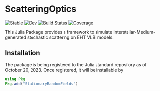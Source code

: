# ScatteringOptics

[![Stable](https://img.shields.io/badge/docs-stable-blue.svg)](https://EHTJulia.github.io/ScatteringOptics.jl/stable/)
[![Dev](https://img.shields.io/badge/docs-dev-blue.svg)](https://EHTJulia.github.io/ScatteringOptics.jl/dev/)
[![Build Status](https://github.com/EHTJulia/ScatteringOptics.jl/actions/workflows/CI.yml/badge.svg?branch=main)](https://github.com/EHTJulia/ScatteringOptics.jl/actions/workflows/CI.yml?query=branch%3Amain)
[![Coverage](https://codecov.io/gh/EHTJulia/ScatteringOptics.jl/branch/main/graph/badge.svg)](https://codecov.io/gh/EHTJulia/ScatteringOptics.jl)

This Julia Package provides a framework to simulate Interstellar-Medium-generated stochastic scattering on EHT VLBI models.

## Installation
The package is being registered to the Julia standard repository as of October 20, 2023. Once registered, it will be installable by
```julia
using Pkg
Pkg.add("StationaryRandomFields")
```
